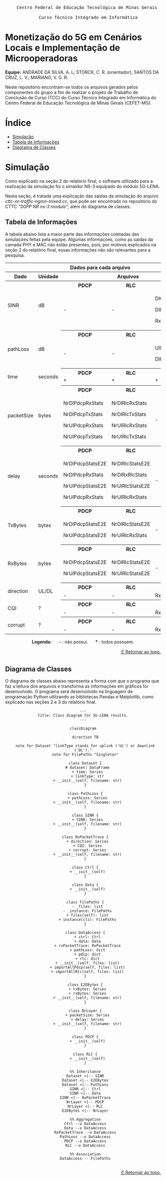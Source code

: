 <pre align="center">
    Centro Federal de Educação Tecnológica de Minas Gerais <br>
    Curso Técnico Integrado em Informática
</pre>

# Monetização do 5G em Cenários Locais e Implementação de Microoperadoras

**Equipe:** ANDRADE DA SILVA, A. L; STORCK, C. R. (orientador); SANTOS DA CRUZ, L. V.; MARIANO, V. G. R.

Neste repositório encontram-se todos os arquivos gerados pelos componentes do grupo a fim de realizar o projeto de Trabalho de Conclusão de Curso (TCC) do Curso Técnico Integrado em Informática do Centro Federal de Educação Tecnológica de Minas Gerais (CEFET-MG).

# Índice

- [Simulação](#simulação)
- [Tabela de Informações](#tabela-de-informações)
- [Diagrama de Classes](#diagrama-de-classes)

# Simulação

Como explicado na seção 2 do relatório final, o software utilizado para a realização da simulação foi o simaldor NS-3 equipado do módulo 5G-LENA.

Nesta seção, é tratada uma explicação das saídas da simulação do arquivo *cttc-nr-traffic-ngmn-mixed.cc*, que pode ser encontrado no repositório do CTTC *"3GPP NR ns-3 module"*, além do diagrama de classes.

## Tabela de Informações

A tabela abaixo lista a maior parte das informações coletadas das simulações feitas pela equipe. Algumas informações, como as saídas da camada PHY e MAC não estão presentes, pois, por motivos explicados na seção 2 do relatório final, essas informações não são relevantes para a pesquisa.

<table align="center">
    <thead>
        <th colspan="5">Dados para cada arquivo</th>
        <tr>
            <th>Dado</th>
            <th>Unidade</th>
            <th colspan="3">Arquivos</th>
        </tr>
    </thead>
    <tbody>
        <tr rowspan="2">
            <td rowspan="2">SINR</td>
            <td rowspan="2">dB</td>
            <th>PDCP</th>
            <th>RLC</th>
            <th>Others</th>
            <tr>
                <td>-</td>
                <td>-</td>
                <td>
                    <p>DlCtrlSinr</p>
                    <p>DlDataSinr</p>
                    <p>RxPacketTrace</p>
                </td>
            </tr>
        </tr>
        <tr rowspan="2">
            <td rowspan="2">pathLoss</td>
            <td rowspan="2">dB</td>
            <th>PDCP</th>
            <th>RLC</th>
            <th>Others</th>
            <tr>
                <td>-</td>
                <td>-</td>
                <td>
                    <p>UlPathlossTrace</p>
                    <p>DlPathlossTrace</p>
                </td>
            </tr>
        </tr>
        <tr rowspan="2">
            <td rowspan="2">time</td>
            <td rowspan="2">seconds</td>
            <th>PDCP</th>
            <th>RLC</th>
            <th>Others</th>
            <tr>
                <td>*</td>
                <td>*</td>
                <td>*</td>
            </tr>
        </tr>
        <tr rowspan="2">
            <td rowspan="2">packetSize</td>
            <td rowspan="2">bytes</td>
            <th>PDCP</th>
            <th>RLC</th>
            <th>Others</th>
            <tr>
                <td>
                    <p>NrDlPdcpRxStats</p>
                    <p>NrDlPdcpTxStats</p>
                    <p>NrUlPdcpRxStats</p>
                    <p>NrUlPdcpTxStats</p>
                </td>
                <td>
                    <p>NrDlRlcRxStats</p>
                    <p>NrDlRlcTxStats</p>
                    <p>NrUlRlcRxStats</p>
                    <p>NrUlRlcTxStats</p>
                </td>
                <td>-</td>
            </tr>
        </tr>
        <tr rowspan="2">
            <td rowspan="2">delay</td>
            <td rowspan="2">seconds</td>
            <th>PDCP</th>
            <th>RLC</th>
            <th>Others</th>
            <tr>
                <td>
                    <p>NrDlPdcpStatsE2E</p>
                    <p>NrDlPdcpRxStats</p>
                    <p>NrUlPdcpStatsE2E</p>
                    <p>NrUlPdcpRxStats</p>
                </td>
                <td>
                    <p>NrDlRlcStatsE2E</p>
                    <p>NrDlRxRlcStats</p>
                    <p>NrUlRlcStatsE2E</p>
                    <p>NrUlRlcRxStats</p>
                </td>
                <td>-</td>
            </tr>
        </tr>
        <tr rowspan="2">
            <td rowspan="2">TxBytes</td>
            <td rowspan="2">bytes</td>
            <th>PDCP</th>
            <th>RLC</th>
            <th>Others</th>
            <tr>
                <td>
                    <p>NrDlPdcpStatsE2E</p>
                    <p>NrUlPdcpStatsE2E</p>
                </td>
                <td>
                    <p>NrDlRlcStatsE2E</p>
                    <p>NrUlRlcRxStats</p>
                </td>
                <td>-</td>
            </tr>
        </tr>
        <tr rowspan="2">
            <td rowspan="2">RxBytes</td>
            <td rowspan="2">bytes</td>
            <th>PDCP</th>
            <th>RLC</th>
            <th>Others</th>
            <tr>
                <td>
                    <p>NrDlPdcpStatsE2E</p>
                    <p>NrUlPdcpStatsE2E</p>
                </td>
                <td>
                    <p>NrDlRlcStatsE2E</p>
                    <p>NrUlRlcStatsE2E</p>
                </td>
                <td>-</td>
            </tr>
        </tr>
        <tr rowspan="2">
            <td rowspan="2">direction</td>
            <td rowspan="2">UL/DL</td>
            <th>PDCP</th>
            <th>RLC</th>
            <th>Others</th>
            <tr>
                <td>-</td>
                <td>-</td>
                <td>RxPacketTrace</td>
            </tr>
        </tr>
        <tr rowspan="2">
            <td rowspan="2">CQI</td>
            <td rowspan="2">?</td>
            <th>PDCP</th>
            <th>RLC</th>
            <th>Others</th>
            <tr>
                <td>-</td>
                <td>-</td>
                <td>RxPacketTrace</td>
            </tr>
        </tr>
        <tr rowspan="2">
            <td rowspan="2">corrupt</td>
            <td rowspan="2">?</td>
            <th>PDCP</th>
            <th>RLC</th>
            <th>Others</th>
            <tr>
                <td>-</td>
                <td>-</td>
                <td>RxPacketTrace</td>
            </tr>
        </tr>
    </tbody>
</table>



<div align="center">

**Legenda:** &nbsp;&nbsp;&nbsp;&nbsp; **-** : não possui. &nbsp;&nbsp;&nbsp;&nbsp; <strong>*</strong> : todos possuem.

</div>

<div align="right">

[☝️ Retornar ao topo.](#monetização-do-5g-em-cenários-locais-e-implementação-de-microoperadoras)

</div>

## Diagrama de Classes

O diagrama de classes abaixo representa a forma com que o programa que faz a leitura dos arquivos e transforma as informações em gráficos foi desenvolvido. O programa será desenvolvido na linguagem de programação Python utilizando as bibliotecas Pandas e Matplotlib, como explicado nas seções 2 e 3 do relatório final.

<div align="center">


```mermaid
---
title: Class diagram for 5G-LENA results.
---

classDiagram

  direction TB

  note for Dataset "linkType stands for uplink ('UL') or downlink ('DL')."
  note for FilePaths "Singleton"

  class Dataset {
    # dataset: DataFrame
    + time: Series
    + linkType: str
    + __init__(self, filename: str)
  }

  class PathLoss {
    + pathLoss: Series
    + __init__(self, filename: str)
  }

  class SINR {
    + SINR: Series
    + __init__(self, filename: str)
  }

  class RxPacketTrace {
    + direction: Series
    + CQI: Series
    + corrupt: Series
    + __init__(self, filename: str)
  }

  class Ctrl {
    + __init__(self)
  }

  class Data {
    + __init__(self)
  }

  class FilePaths {
    - _files: list
    - _instance: FilePaths
    + files(self): list
    + instance(cls): FilePaths
  }

  class DataAccess {
    + ctrl: Ctrl
    + data: Data
    + rxPacketTrace: RxPacketTrace
    + pathLoss: dict
    + pdcp: dict
    + rlc: dict
    + __init__(self, files: list)
    + importAllPdcp(self, files: list)
    + importAllRlc(self, files: list)
  }

  class E2EBytes {
    + txBytes: Series
    + rxBytes: Series
    + __init__(self, filename: str)
  }

  class NrLayer {
    + packetSize: Series
    + delay: Series
    + __init__(self, filename: str)
  }

  class PDCP {
    + __init__(self)
  }

  class RLC {
    + __init__(self)
  }

  %% Inheritance
  Dataset <|-- SINR
  Dataset <|-- E2EBytes
  Dataset <|-- PathLoss
  SINR <|-- Ctrl
  SINR <|-- Data
  SINR <|-- RxPacketTrace
  NrLayer <|-- PDCP
  NrLayer <|-- RLC
  E2EBytes <|-- NrLayer

  %% Aggregation
  Ctrl --o DataAccess
  Data --o DataAccess
  RxPacketTrace --o DataAccess
  PathLoss --o DataAccess
  PDCP --o DataAccess
  RLC --o DataAccess

  %% Association
  DataAccess -- FilePaths


```

</div>

<div align="right">

[☝️ Retornar ao topo.](#monetização-do-5g-em-cenários-locais-e-implementação-de-microoperadoras)

</div>
